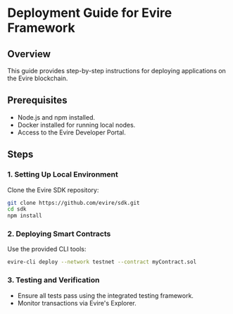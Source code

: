 
# Deployment Guide for Evire Framework

## Overview
This guide provides step-by-step instructions for deploying applications on the Evire blockchain.

## Prerequisites
- Node.js and npm installed.
- Docker installed for running local nodes.
- Access to the Evire Developer Portal.

## Steps
### 1. Setting Up Local Environment
Clone the Evire SDK repository:
```bash
git clone https://github.com/evire/sdk.git
cd sdk
npm install
```

### 2. Deploying Smart Contracts
Use the provided CLI tools:
```bash
evire-cli deploy --network testnet --contract myContract.sol
```

### 3. Testing and Verification
- Ensure all tests pass using the integrated testing framework.
- Monitor transactions via Evire's Explorer.
    